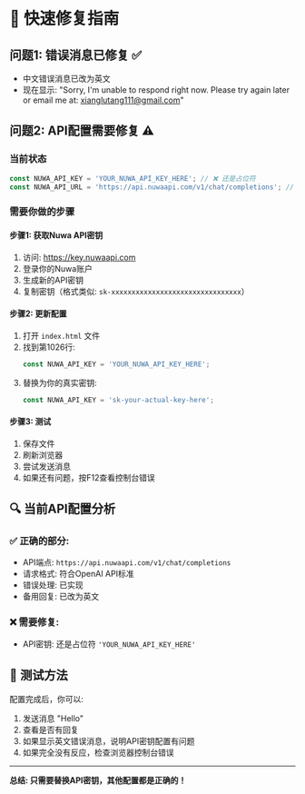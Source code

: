 # 🚀 快速修复指南

## 问题1: 错误消息已修复 ✅
- 中文错误消息已改为英文
- 现在显示: "Sorry, I'm unable to respond right now. Please try again later or email me at: xianglutang111@gmail.com"

## 问题2: API配置需要修复 ⚠️

### 当前状态
```javascript
const NUWA_API_KEY = 'YOUR_NUWA_API_KEY_HERE'; // ❌ 还是占位符
const NUWA_API_URL = 'https://api.nuwaapi.com/v1/chat/completions'; // ✅ 正确
```

### 需要你做的步骤

#### 步骤1: 获取Nuwa API密钥
1. 访问: https://key.nuwaapi.com
2. 登录你的Nuwa账户
3. 生成新的API密钥
4. 复制密钥（格式类似: `sk-xxxxxxxxxxxxxxxxxxxxxxxxxxxxxxxx`）

#### 步骤2: 更新配置
1. 打开 `index.html` 文件
2. 找到第1026行:
   ```javascript
   const NUWA_API_KEY = 'YOUR_NUWA_API_KEY_HERE';
   ```
3. 替换为你的真实密钥:
   ```javascript
   const NUWA_API_KEY = 'sk-your-actual-key-here';
   ```

#### 步骤3: 测试
1. 保存文件
2. 刷新浏览器
3. 尝试发送消息
4. 如果还有问题，按F12查看控制台错误

## 🔍 当前API配置分析

### ✅ 正确的部分:
- API端点: `https://api.nuwaapi.com/v1/chat/completions`
- 请求格式: 符合OpenAI API标准
- 错误处理: 已实现
- 备用回复: 已改为英文

### ❌ 需要修复:
- API密钥: 还是占位符 `'YOUR_NUWA_API_KEY_HERE'`

## 🧪 测试方法

配置完成后，你可以:
1. 发送消息 "Hello"
2. 查看是否有回复
3. 如果显示英文错误消息，说明API密钥配置有问题
4. 如果完全没有反应，检查浏览器控制台错误

---

**总结: 只需要替换API密钥，其他配置都是正确的！**




